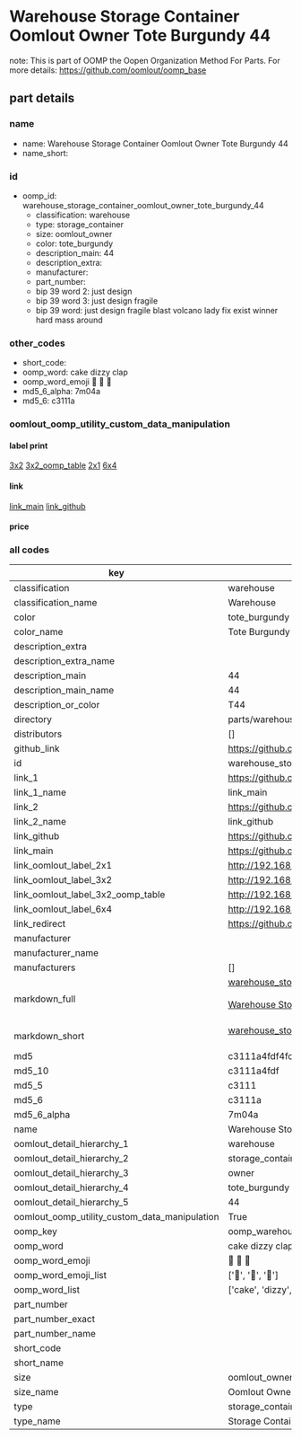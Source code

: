 # Warehouse Storage Container Oomlout Owner Tote Burgundy 44  

note: This is part of OOMP the Oopen Organization Method For Parts. For more details: https://github.com/oomlout/oomp_base

##  part details
  







### name
* name: Warehouse Storage Container Oomlout Owner Tote Burgundy 44
* name_short: 
### id
* oomp_id: warehouse_storage_container_oomlout_owner_tote_burgundy_44
  * classification: warehouse
  * type: storage_container
  * size: oomlout_owner
  * color: tote_burgundy
  * description_main: 44
  * description_extra: 
  * manufacturer: 
  * part_number: 
  * bip 39 word 2: just design
  * bip 39 word 3: just design fragile
  * bip 39 word: just design fragile blast volcano lady fix exist winner hard mass around

### other_codes
* short_code: 
* oomp_word: cake dizzy clap
* oomp_word_emoji :cake: :dizzy: :clap:
* md5_6_alpha: 7m04a
* md5_6: c3111a






### oomlout_oomp_utility_custom_data_manipulation
#### label print
[3x2](http://192.168.1.245:1112/?label=oomp%207m04a)
[3x2_oomp_table](http://192.168.1.108:1112/?label=oomp%207m04a)
[2x1](http://192.168.1.242:1112/?label=oomp%207m04a)
[6x4](http://192.168.1.55:1112/?label=oomp%207m04a)    

#### link

[link_main](https://github.com/oomlout/oomlout_oomp_version_1_messy/tree/main/parts/warehouse_storage_container_oomlout_owner_tote_burgundy_44) [link_github](https://github.com/oomlout/oomlout_oomp_version_1_messy/tree/main/parts/warehouse_storage_container_oomlout_owner_tote_burgundy_44)                             

#### price







### all codes 
| key | value |  
| --- | --- |  
| classification | warehouse |  
| classification_name | Warehouse |  
| color | tote_burgundy |  
| color_name | Tote Burgundy |  
| description_extra |  |  
| description_extra_name |  |  
| description_main | 44 |  
| description_main_name | 44 |  
| description_or_color | T44 |  
| directory | parts/warehouse_storage_container_oomlout_owner_tote_burgundy_44 |  
| distributors | [] |  
| github_link | https://github.com/oomlout/oomlout_oomp_part_src/tree/main/parts/warehouse_storage_container_oomlout_owner_tote_burgundy_44 |  
| id | warehouse_storage_container_oomlout_owner_tote_burgundy_44 |  
| link_1 | https://github.com/oomlout/oomlout_oomp_version_1_messy/tree/main/parts/warehouse_storage_container_oomlout_owner_tote_burgundy_44 |  
| link_1_name | link_main |  
| link_2 | https://github.com/oomlout/oomlout_oomp_version_1_messy/tree/main/parts/warehouse_storage_container_oomlout_owner_tote_burgundy_44 |  
| link_2_name | link_github |  
| link_github | https://github.com/oomlout/oomlout_oomp_version_1_messy/tree/main/parts/warehouse_storage_container_oomlout_owner_tote_burgundy_44 |  
| link_main | https://github.com/oomlout/oomlout_oomp_version_1_messy/tree/main/parts/warehouse_storage_container_oomlout_owner_tote_burgundy_44 |  
| link_oomlout_label_2x1 | http://192.168.1.242:1112/?label=oomp%207m04a |  
| link_oomlout_label_3x2 | http://192.168.1.245:1112/?label=oomp%207m04a |  
| link_oomlout_label_3x2_oomp_table | http://192.168.1.108:1112/?label=oomp%207m04a |  
| link_oomlout_label_6x4 | http://192.168.1.55:1112/?label=oomp%207m04a |  
| link_redirect | https://github.com/oomlout/oomlout_oomp_version_1_messy/tree/main/parts/warehouse_storage_container_oomlout_owner_tote_burgundy_44 |  
| manufacturer |  |  
| manufacturer_name |  |  
| manufacturers | [] |  
| markdown_full | [warehouse_storage_container_oomlout_owner_tote_burgundy_44](none)<br>[](none)<br>[Warehouse Storage Container Oomlout Owner Tote Burgundy 44](none)<br><br> |  
| markdown_short | [warehouse_storage_container_oomlout_owner_tote_burgundy_44](none)<br><br> |  
| md5 | c3111a4fdf4fcb01f27ad176b8cef3cb |  
| md5_10 | c3111a4fdf |  
| md5_5 | c3111 |  
| md5_6 | c3111a |  
| md5_6_alpha | 7m04a |  
| name | Warehouse Storage Container Oomlout Owner Tote Burgundy 44 |  
| oomlout_detail_hierarchy_1 | warehouse |  
| oomlout_detail_hierarchy_2 | storage_container |  
| oomlout_detail_hierarchy_3 | owner |  
| oomlout_detail_hierarchy_4 | tote_burgundy |  
| oomlout_detail_hierarchy_5 | 44 |  
| oomlout_oomp_utility_custom_data_manipulation | True |  
| oomp_key | oomp_warehouse_storage_container_oomlout_owner_tote_burgundy_44 |  
| oomp_word | cake dizzy clap |  
| oomp_word_emoji | :cake: :dizzy: :clap: |  
| oomp_word_emoji_list | [':cake:', ':dizzy:', ':clap:'] |  
| oomp_word_list | ['cake', 'dizzy', 'clap'] |  
| part_number |  |  
| part_number_exact |  |  
| part_number_name |  |  
| short_code |  |  
| short_name |  |  
| size | oomlout_owner |  
| size_name | Oomlout Owner |  
| type | storage_container |  
| type_name | Storage Container |  
